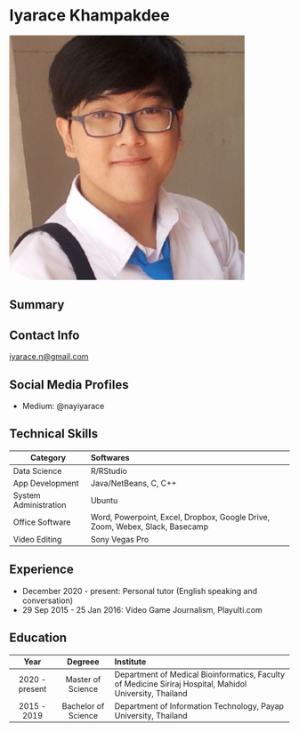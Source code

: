 # Iyarace Khampakdee
![](image/nay.jpg)

## Summary


## Contact Info
iyarace.n@gmail.com

## Social Media Profiles
- Medium: @nayiyarace

## Technical Skills

| Category | Softwares |
|----------|:----------|
|Data Science| R/RStudio|
|App Development| Java/NetBeans, C, C++|
|System Administration| Ubuntu|
|Office Software| Word, Powerpoint, Excel, Dropbox, Google Drive, Zoom, Webex, Slack, Basecamp|
|Video Editing| Sony Vegas Pro|

## Experience
- December 2020 - present: Personal tutor (English speaking and conversation)
- 29 Sep 2015 - 25 Jan 2016: Video Game Journalism, Playulti.com

## Education

| Year | Degreee | Institute |
|:---------:|:---------:|:-----------|
| 2020 - present | Master of Science | Department of Medical Bioinformatics, Faculty of Medicine Siriraj Hospital, Mahidol University, Thailand |
| 2015 - 2019 | Bachelor of Science | Department of Information Technology, Payap University, Thailand |
